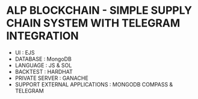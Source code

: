 # ALP BLOCKCHAIN - SIMPLE SUPPLY CHAIN SYSTEM WITH TELEGRAM INTEGRATION
- UI : EJS
- DATABASE : MongoDB
- LANGUAGE : JS & SOL
- BACKTEST : HARDHAT
- PRIVATE SERVER : GANACHE
- SUPPORT EXTERNAL APPLICATIONS : MONGODB COMPASS & TELEGRAM
